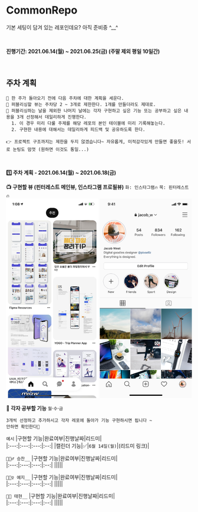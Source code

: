 # CommonRepo
기본 세팅이 담겨 있는 레포인데요? 아직 준비중 ^__^

<br />

**진행기간: 2021.06.14(월) ~ 2021.06.25(금) (주말 제외 평일 10일간)**

<br />

## 주차 계획
```
📆 한 주가 돌아오기 전에 다음 주차에 대한 계획을 세운다.
🎨 퍼블리싱할 뷰는 주차당 2 ~ 3개로 제한한다. 1개를 만들더라도 제대로.
🔧 퍼블리싱하는 날을 제외한 나머지 날에는 각자 구현하고 싶은 기능 또는 공부하고 싶은 내용을 3개 선정해서 데일리하게 진행한다.
  1. 이 경우 미리 다룰 주제를 해당 레포의 본인 테이블에 미리 기록해놓는다.
  2. 구현한 내용에 대해서는 데일리하게 피드백 및 공유하도록 한다.
  
👉 프로젝트 구조까지는 제한을 두지 않겠습니다~ 자유롭게, 미적감각있게 만들면 좋을듯! 서로 눈팅도 맘껏 (원하면 이것도 통일...)
```

<br />

**1️⃣ 주차 계획 - 2021.06.14(월) ~ 2021.06.18(금)** 

**📺 구현할 뷰 (핀터레스트 메인뷰, 인스타그램 프로필뷰)** `화: 인스타그램🔥` `목: 핀터레스트🔥`   
  <img src="https://github.com/YumYum-iOS/CommonRepo/blob/main/images/pinterest.jpeg" width="250px" />
  <img src="https://github.com/YumYum-iOS/CommonRepo/blob/main/images/instagram.png" width="250px" />
  
**📝 각자 공부할 기능**  `월`·`수`·`금`  

```
3개씩 선정하고 추가하시고 각자 레포에 돌아가 기능 구현하시면 됩니다 ~
안하면 확인한다👀
```

`예시`
|구현할 기능|완료여부|진행날짜|리드미|  
|:---:|:---:|:---:|:--:|
|캘린더 기능|✅|`6월 14일(월)`|(리드미 링크)|

`🙋🏻‍♂️ 승찬__`
|구현할 기능|완료여부|진행날짜|리드미|  
|:---:|:---:|:---:|:--:|
|||||


`🙋🏻‍♀️ 예지__`
|구현할 기능|완료여부|진행날짜|리드미|  
|:---:|:---:|:---:|:--:|
|||||


`🙋🏻 태현__`
|구현할 기능|완료여부|진행날짜|리드미|  
|:---:|:---:|:---:|:--:|
|||||
